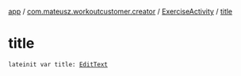 [app](../../index.md) / [com.mateusz.workoutcustomer.creator](../index.md) / [ExerciseActivity](index.md) / [title](./title.md)

# title

`lateinit var title: `[`EditText`](https://developer.android.com/reference/android/widget/EditText.html)